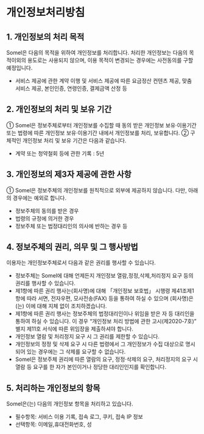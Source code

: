 # 개인정보처리방침

## 1. 개인정보의 처리 목적
Somel은 다음의 목적을 위하여 개인정보를 처리합니다. 처리한 개인정보는 다음의 목적이외의 용도로는 사용되지 않으며, 이용 목적이 변경되는 경우에는 사전동의를 구할 예정입니다.

- 서비스 제공에 관한 계약 이행 및 서비스 제공에 따른 요금정산
  컨텐츠 제공, 맞춤 서비스 제공, 본인인증, 연령인증, 결제금액 산정 등

## 2. 개인정보의 처리 및 보유 기간

① Somel은 정보주체로부터 개인정보를 수집할 때 동의 받은 개인정보 보유·이용기간 또는 법령에 따른 개인정보 보유·이용기간 내에서 개인정보를 처리, 보유합니다.
② 구체적인 개인정보 처리 및 보유 기간은 다음과 같습니다.
- 계약 또는 청약철회 등에 관한 기록 : 5년 

## 3. 개인정보의 제3자 제공에 관한 사항

① Somel은 정보주체의 개인정보를 원칙적으로 외부에 제공하지 않습니다. 다만, 아래의 경우에는 예외로 합니다.
- 정보주체의 동의를 받은 경우
- 법령의 규정에 의거한 경우
- 정보주체 또는 법정대리인의 의사에 반하는 경우 등

## 4. 정보주체의 권리, 의무 및 그 행사방법

이용자는 개인정보주체로서 다음과 같은 권리를 행사할 수 있습니다.

- 정보주체는 Somel에 대해 언제든지 개인정보 열람,정정,삭제,처리정지 요구 등의 권리를 행사할 수 있습니다.
- 제1항에 따른 권리 행사는(회사명)에 대해 「개인정보 보호법」 시행령 제41조제1항에 따라 서면, 전자우편, 모사전송(FAX) 등을 통하여 하실 수 있으며 (회사명)은(는) 이에 대해 지체 없이 조치하겠습니다.
- 제1항에 따른 권리 행사는 정보주체의 법정대리인이나 위임을 받은 자 등 대리인을 통하여 하실 수 있습니다. 이 경우 “개인정보 처리 방법에 관한 고시(제2020-7호)” 별지 제11호 서식에 따른 위임장을 제출하셔야 합니다.
- 개인정보 열람 및 처리정지 요구 시 그 권리를 제한할 수 있습니다.
- 개인정보의 정정 및 삭제 요구 시 다른 법령에서 그 개인정보가 수집 대상으로 명시되어 있는 경우에는 그 삭제를 요구할 수 없습니다.
- Somel은 정보주체 권리에 따른 열람의 요구, 정정·삭제의 요구, 처리정지의 요구 시 열람 등 요구를 한 자가 본인이거나 정당한 대리인인지를 확인합니다.

## 5. 처리하는 개인정보의 항목

Somel은(는) 다음의 개인정보 항목을 처리하고 있습니다.

- 필수항목:  서비스 이용 기록, 접속 로그, 쿠키, 접속 IP 정보
- 선택항목: 이메일,휴대전화번호, 성
